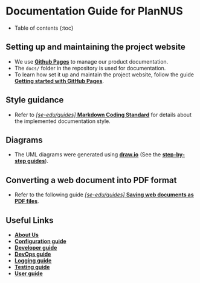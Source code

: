 # Documentation Guide for PlanNUS

* Table of contents
{:toc}
## Setting up and maintaining the project website

* We use [**Github Pages**](https://pages.github.com/) to manage our product documentation.
* The `docs/` folder in the repository is used for documentation.
* To learn how set it up and maintain the project website, follow the guide [**Getting started with GitHub Pages**](https://docs.github.com/en/free-pro-team@latest/github/working-with-github-pages/getting-started-with-github-pages).



## Style guidance

* Refer to [_[se-edu/guides]_ **Markdown Coding Standard**](https://se-education.org/guides/conventions/markdown.html) for details about the implemented documentation style.



## Diagrams

* The UML diagrams were generated using [**draw.io**](https://app.diagrams.net/) (See the [**step-by-step guides**](https://drawio-app.com/learning/step-by-step-guides/view-all-exercises/)).


## Converting a web document into PDF format

* Refer to the following guide [_[se-edu/guides]_ **Saving web documents as PDF files**](https://se-education.org/addressbook-level3/Documentation.html).



## Useful Links
* [**About Us**](https://ay2021s1-cs2113t-f12-1.github.io/tp/AboutUs.html)
* [**Configuration guide**](https://ay2021s1-cs2113t-f12-1.github.io/tp/ConfigurationGuide.html)
* [**Developer guide**](https://ay2021s1-cs2113t-f12-1.github.io/tp/DeveloperGuide.html)
* [**DevOps guide**](https://ay2021s1-cs2113t-f12-1.github.io/tp/DevOpsGuide.html)
* [**Logging guide**](https://ay2021s1-cs2113t-f12-1.github.io/tp/LoggingGuide.html)
* [**Testing guide**](https://ay2021s1-cs2113t-f12-1.github.io/tp/TestingGuide.html)
* [**User guide**](https://ay2021s1-cs2113t-f12-1.github.io/tp/UserGuide.html)